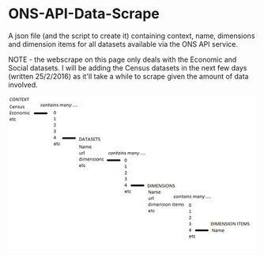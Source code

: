 # ONS-API-Data-Scrape

A json file (and the script to create it) containing context, name, dimensions and dimension items for all datasets available via the ONS API service.

NOTE - the webscrape on this page only deals with the Economic and Social datasets. I will be adding the Census datasets in the next few days (written 25/2/2016) as  it'll take a while to scrape given the amount of data involved.

![alt tag](/documentation_images/hierarchy.png)
